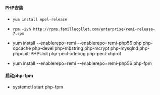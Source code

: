 #### PHP安装

* `yum install epel-release`

* `rpm -ivh http://rpms.famillecollet.com/enterprise/remi-release-7.rpm`

* yum install --enablerepo=remi --enablerepo=remi-php56 php php-opcache php-devel php-mbstring php-mcrypt php-mysqlnd php-phpunit-PHPUnit php-pecl-xdebug php-pecl-xhprof

* yum install  --enablerepo=remi --enablerepo=remi-php56 php-fpm

#### 启动php-fpm

* systemctl start php-fpm



